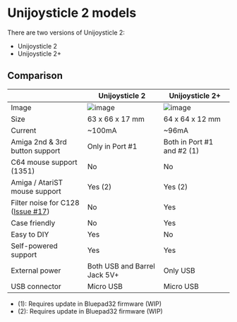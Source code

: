 # Unijoysticle 2 models

There are two versions of Unijoysticle 2:

* Unijoysticle 2
* Unijoysticle 2+

## Comparison


|  | Unijoysticle 2| Unijoysticle 2+|
| -  | --- | --- |
| Image | ![image](https://lh3.googleusercontent.com/pw/AM-JKLXpBksdWND9DRVNId7tD0Xu60LuzvqbpaxiHebCCeHMaT12xe2bTaGBj7_WgS1I-tEk9Y7LiGon1DZnizIW-hLphqs6ORjlTndJbMlr7s32_OafxEm62HUKCI3kKTuW-eAFwhkNnY4ILlmdrpnvywGnYQ=-no)| ![image](https://lh3.googleusercontent.com/pw/AM-JKLWJM_5d8T14zDuxqlXjW2vpPSLVKPNlKP6UBYeWYyuQuqrkmHcIXvUMlndllsSY8tUerPeH5RAt9-5K9Jm9cIaY6ygskRG-7z-iK3eWBjt5xyrqZbry89Q9xGNzNziYlSGq1QxsHSnjkwI58qMfTdHwsA=-no) |
| Size | 63 x 66 x 17 mm | 64 x 64 x 12 mm |
| Current| ~100mA| ~96mA |
| Amiga 2nd & 3rd button support| Only in Port #1| Both in Port #1 and #2 (1) |
| C64 mouse support (1351) | No | No |
| Amiga / AtariST mouse support | Yes (2) | Yes (2) |
| Filter noise for C128 ([Issue #17][issue_17]) | No | Yes |
| Case friendly | No | Yes |
| Easy to DIY | Yes | No |
| Self-powered support | Yes | Yes |
| External power | Both USB and Barrel Jack 5V+ | Only USB |
| USB connector | Micro USB | Micro USB |


* (1): Requires update in Bluepad32 firmware (WIP)
* (2): Requires update in Bluepad32 firmware (WIP)

[issue_17]: https://gitlab.com/ricardoquesada/unijoysticle2/-/issues/17